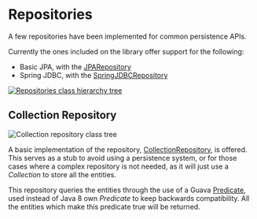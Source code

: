 # Repositories

A few repositories have been implemented for common persistence APIs.

Currently the ones included on the library offer support for the following:
- Basic JPA, with the [JPARepository][basic_jpa_repo]
- Spring JDBC, with the [SpringJDBCRepository][spring_jdbc_repo]

[![Repositories class hierarchy tree][repository-class_tree]][repository-class_tree]

## Collection Repository

![Collection repository class tree][collection_repository-class_tree]

A basic implementation of the repository, [CollectionRepository][collection_repository], is offered. This serves as a stub to avoid using a persistence system, or for those cases where a complex repository is not needed, as it will just use a _Collection_ to store all the entities.

This repository queries the entities through the use of a Guava [Predicate][predicate], used instead of Java 8 own _Predicate_ to keep backwards compatibility. All the entities which make this predicate true will be returned.

[repository-class_tree]: ./images/repository_impl_class_tree.png
[basic_jpa_repo]: ./apidocs/com/wandrell/pattern/repository/jpa/JPARepository.html
[spring_jdbc_repo]: ./apidocs/com/wandrell/pattern/repository/spring/SpringJDBCRepository.html
[collection_repository]: ./apidocs/com/wandrell/pattern/repository/CollectionRepository.html
[collection_repository-class_tree]: ./images/collection_repository_class_tree.png
[predicate]: http://docs.guava-libraries.googlecode.com/git/javadoc/com/google/common/base/Predicate.html